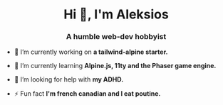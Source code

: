 <h1 align="center">Hi 👋, I'm Aleksios</h1>
<h3 align="center">A humble web-dev hobbyist</h3>

- 🔭 I’m currently working on **a tailwind-alpine starter.**

- 🌱 I’m currently learning **Alpine.js, 11ty and the Phaser game engine.**

- 🤝 I’m looking for help with **my ADHD.**

- ⚡ Fun fact **I'm french canadian and I eat poutine.**

